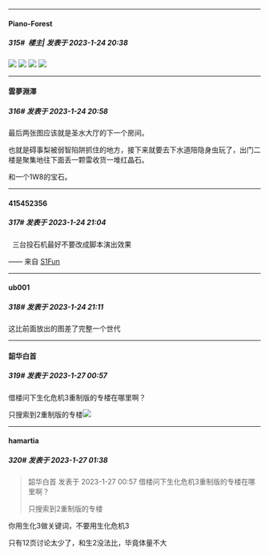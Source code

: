 

*****

####  Piano-Forest  
##### 315#         楼主| 发表于 2023-1-24 20:38

<img src="https://p.sda1.dev/9/5c2a0ebda7ff909d8777bcea354baf04/20230124_203211.jpg" referrerpolicy="no-referrer">
<img src="https://p.sda1.dev/9/e7ba4880149dece925ae5e5e3f28dbc3/20230124_203214.jpg" referrerpolicy="no-referrer">
<img src="https://p.sda1.dev/9/d5136cb531e5e39f238e074835be6af3/20230124_203215.jpg" referrerpolicy="no-referrer">
<img src="https://p.sda1.dev/9/4a66aa3d7e7d408271aa4e24bea4c443/20230124_203217.jpg" referrerpolicy="no-referrer">



*****

####  雲夢淵澤  
##### 316#       发表于 2023-1-24 20:58

最后两张图应该就是圣水大厅的下一个房间。

也就是碍事梨被弱智陷阱抓住的地方，接下来就要去下水道陪隐身虫玩了，出门二楼是聚集地往下面丢一颗雷收货一堆红晶石。

和一个1W8的宝石。



*****

####  415452356  
##### 317#       发表于 2023-1-24 21:04

  三台投石机最好不要改成脚本演出效果

—— 来自 [S1Fun](https://s1fun.koalcat.com)



*****

####  ub001  
##### 318#       发表于 2023-1-24 21:11

这比前面放出的图差了完整一个世代



*****

####  韶华白首  
##### 319#       发表于 2023-1-27 00:57

借楼问下生化危机3重制版的专楼在哪里啊？

只搜索到2重制版的专楼<img src="https://static.saraba1st.com/image/smiley/face2017/001.png" referrerpolicy="no-referrer">



*****

####  hamartia  
##### 320#       发表于 2023-1-27 01:38

<blockquote>韶华白首 发表于 2023-1-27 00:57
借楼问下生化危机3重制版的专楼在哪里啊？

只搜索到2重制版的专楼</blockquote>
你用生化3做关键词，不要用生化危机3

只有12页讨论太少了，和生2没法比，毕竟体量不大

